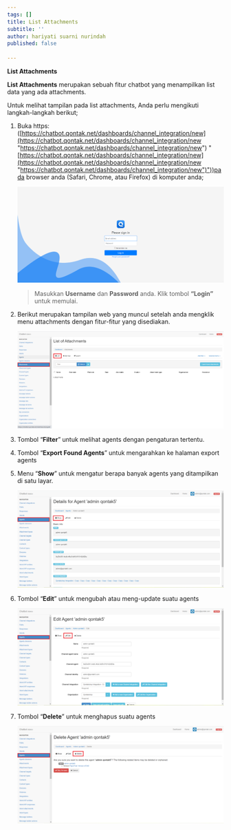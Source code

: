 ```yaml
---
tags: []
title: List Attachments
subtitle: ''
author: hariyati suarni nurindah
published: false

---
```

**List Attachments**

**List Attachments** merupakan sebuah fitur chatbot yang menampilkan list data yang ada attachments.

Untuk melihat tampilan pada list attachments, Anda perlu mengikuti langkah-langkah berikut;

1. Buka https: ([https://chatbot.qontak.net/dashboards/channel_integration/new](https://chatbot.qontak.net/dashboards/channel_integration/new "https://chatbot.qontak.net/dashboards/channel_integration/new") "[https://chatbot.qontak.net/dashboards/channel_integration/new](https://chatbot.qontak.net/dashboards/channel_integration/new "https://chatbot.qontak.net/dashboards/channel_integration/new")"))pada browser anda (Safari, Chrome, atau Firefox) di komputer anda;

   ![](/uploads/channell.PNG)

   > Masukkan **Username** dan **Password** anda. Klik tombol **“Login”** untuk memulai.
2. Berikut merupakan tampilan web yang muncul setelah anda mengklik menu attachments dengan fitur-fitur yang disediakan.

   ![](/uploads/attachments1.PNG)
3. Tombol “**Filter**” untuk melihat agents dengan pengaturan tertentu.
4. Tombol “**Export Found Agents**” untuk mengarahkan ke halaman export agents
5. Menu “**Show**” untuk mengatur berapa banyak agents yang ditampilkan di satu layar.

   ![](/uploads/agentupdate2.PNG)
6. Tombol “**Edit**” untuk mengubah atau meng-update suatu agents

   ![](/uploads/agentupdate3.PNG)
7. Tombol “**Delete**” untuk menghapus suatu agents

   ![](/uploads/agentupdate4.PNG)